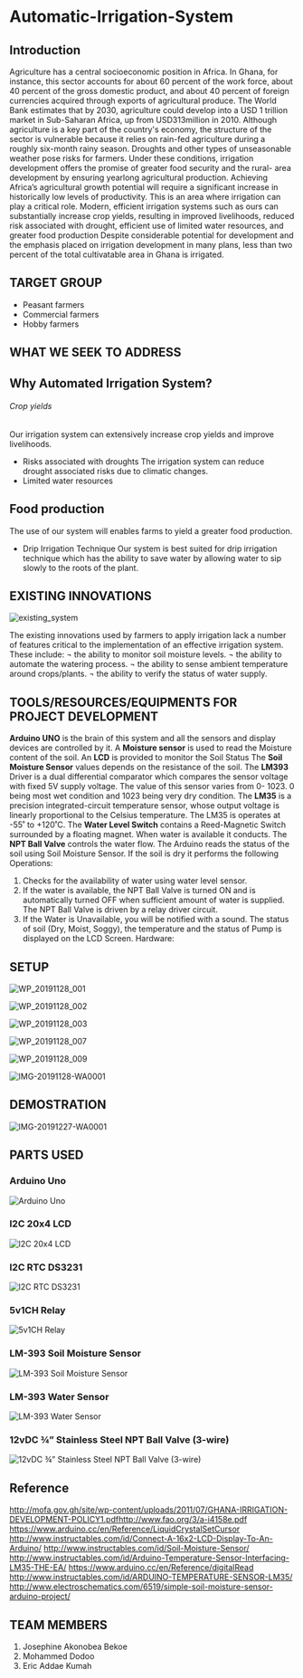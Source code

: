 # Automatic-Irrigation-System

## Introduction

Agriculture has a central socioeconomic position in Africa. In Ghana, for instance, this sector accounts for about 60 percent of the work force, about 40 percent of the gross domestic product, and about 40 percent of foreign currencies acquired through exports of agricultural produce.
The World Bank estimates that by 2030, agriculture could develop into a USD 1 trillion market in Sub-Saharan Africa, up from USD313million in 2010.
Although agriculture is a key part of the country's economy, the structure of the sector is vulnerable because it relies on rain-fed agriculture during a roughly six-month rainy season. Droughts and other types of unseasonable weather pose risks for farmers. Under these conditions, irrigation development offers the promise of greater food security and the rural- area development by ensuring yearlong agricultural production.
Achieving Africa’s agricultural growth potential will require a significant increase in historically low levels of productivity. This is an area where irrigation can play a critical role. Modern, efficient irrigation systems such as ours can substantially increase crop yields, resulting in improved livelihoods, reduced risk associated with drought, efficient use of limited water resources, and greater food production
Despite considerable potential for development and the emphasis placed on irrigation development in many plans, less than two percent of the total cultivatable area in Ghana is irrigated.

## TARGET GROUP
- Peasant farmers
- Commercial farmers  
- Hobby farmers

## WHAT WE SEEK TO ADDRESS
## Why Automated Irrigation System?
###### Crop yields
Our irrigation system can extensively increase crop yields and improve livelihoods.
- Risks associated with droughts
The irrigation system can reduce drought associated risks due to climatic changes.
- Limited water resources
   
## Food production
The use of our system will enables farms to yield a greater food production.
- Drip Irrigation Technique
Our system is best suited for drip irrigation technique which has the ability to save water by allowing water to sip slowly to the roots of the plant.

## EXISTING INNOVATIONS
![existing_system](https://user-images.githubusercontent.com/7442471/187659264-d36f3f3a-f90e-4009-b6bd-baa89844b329.png)

The existing innovations used by farmers to apply irrigation lack a number of features critical to the implementation of an effective irrigation system. These include:
¬	the ability to monitor soil moisture levels.
¬	the ability to automate the watering process.
¬	the ability to sense ambient temperature around crops/plants.
¬	the ability to verify the status of water supply.

## TOOLS/RESOURCES/EQUIPMENTS FOR PROJECT DEVELOPMENT
**Arduino UNO** is the brain of this system and all the sensors and display devices are controlled by it. 
A **Moisture sensor** is used to read the Moisture content of the soil. 
An **LCD** is provided to monitor the Soil Status 
The **Soil Moisture Sensor** values depends on the resistance of the soil. The **LM393** Driver is a dual differential comparator which compares the sensor voltage with fixed 5V supply voltage.
The value of this sensor varies from 0- 1023. 0 being most wet condition and 1023 being very dry condition.
The **LM35** is a precision integrated-circuit temperature sensor, whose output voltage is linearly proportional to the Celsius temperature. The LM35 is operates at -55˚ to +120˚C.
The **Water Level Switch** contains a Reed-Magnetic Switch surrounded by a floating magnet. When water is available it conducts. 
The **NPT Ball Valve** controls the water flow.
The Arduino reads the status of the soil using Soil Moisture Sensor. If the soil is dry it performs the following Operations: 
1.  Checks for the availability of water using water level sensor.
2.  If the water is available, the NPT Ball Valve is turned ON and is automatically turned OFF when sufficient amount of water is supplied.
The NPT Ball Valve is driven by a relay driver circuit.
3.  If the Water is Unavailable, you will be notified with a sound.
The status of soil (Dry, Moist, Soggy), the temperature and the status of Pump is displayed on the LCD Screen.
Hardware:

## SETUP 

![WP_20191128_001](https://user-images.githubusercontent.com/7442471/187662832-35ecd7e8-a4b2-4407-b01a-d2e492ee5d5b.jpg)

![WP_20191128_002](https://user-images.githubusercontent.com/7442471/187662897-adcecace-b1de-4133-9e05-7dedfaac5f76.jpg)


![WP_20191128_003](https://user-images.githubusercontent.com/7442471/187662928-8e90ed29-27c2-4d5c-899a-d50175dc04a8.jpg)

![WP_20191128_007](https://user-images.githubusercontent.com/7442471/187663011-eaaba6cb-c493-4042-8184-31d7567b3b78.jpg)

![WP_20191128_009](https://user-images.githubusercontent.com/7442471/187663067-78d60205-5dce-498e-86ca-97f3d95ecb43.jpg)


![IMG-20191128-WA0001](https://user-images.githubusercontent.com/7442471/187663343-41b17eaf-a364-45c4-a9cf-09f3a5d3fd14.jpg)


## DEMOSTRATION

![IMG-20191227-WA0001](https://user-images.githubusercontent.com/7442471/187663371-167d33b0-f74a-49ce-8010-8590fe5b8471.jpg)


## PARTS USED
### Arduino Uno

![Arduino Uno](https://user-images.githubusercontent.com/7442471/187660938-9ee193f2-4946-4311-9c58-3f673ed528fa.png)

### I2C 20x4 LCD
![I2C 20x4 LCD](https://user-images.githubusercontent.com/7442471/187661031-1b66eb30-0410-48ab-9782-b3fda1d06fac.png)

### I2C RTC DS3231

![I2C RTC DS3231](https://user-images.githubusercontent.com/7442471/187661099-88e46032-4c10-4ee7-b764-e7ec55d2a9ba.png)

### 5v1CH Relay
![5v1CH Relay](https://user-images.githubusercontent.com/7442471/187661155-66dc0837-8bef-425e-95c9-64201b552399.png)

### LM-393 Soil Moisture Sensor

![LM-393 Soil Moisture Sensor](https://user-images.githubusercontent.com/7442471/187661258-30f4a046-9fde-46b0-901b-60d10dbe603c.png)

### LM-393 Water Sensor
![LM-393 Water Sensor](https://user-images.githubusercontent.com/7442471/187661354-028b38d5-5fde-48e4-a0e6-5cd596f96bd4.png)

### 12vDC ¾” Stainless Steel NPT Ball Valve (3-wire)
![12vDC ¾” Stainless Steel NPT Ball Valve (3-wire)](https://user-images.githubusercontent.com/7442471/187661424-213e1c95-bac4-4e6f-ba9c-48aba7cf278c.png)


## Reference
http://mofa.gov.gh/site/wp-content/uploads/2011/07/GHANA-IRRIGATION-DEVELOPMENT-POLICY1.pdfhttp://www.fao.org/3/a-i4158e.pdf
https://www.arduino.cc/en/Reference/LiquidCrystalSetCursor
http://www.instructables.com/id/Connect-A-16x2-LCD-Display-To-An-Arduino/
http://www.instructables.com/id/Soil-Moisture-Sensor/
http://www.instructables.com/id/Arduino-Temperature-Sensor-Interfacing-LM35-THE-EA/
https://www.arduino.cc/en/Reference/digitalRead
http://www.instructables.com/id/ARDUINO-TEMPERATURE-SENSOR-LM35/
http://www.electroschematics.com/6519/simple-soil-moisture-sensor-arduino-project/

## TEAM MEMBERS
1.	Josephine Akonobea Bekoe 
2.	Mohammed Dodoo
3.	Eric Addae Kumah 

